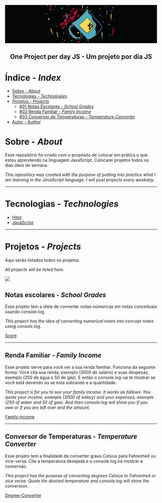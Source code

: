 <img src="img/Screenshot%20from%202021-03-15%2011-23-59.png">

<h2 align="center">One Project per day JS - Um projeto por dia JS</h1>

# Índice - _Index_
   * [Sobre - _About_](#sobre-_about_)
   * [Tecnologias - _Technologies_](#tecnologias-_technologies_)
   * [Projetos - _Projects_](#projetos-_projects_)
     * [#01 Notas Escolares - _School Grades_](#notas-escolares-_school-grades_)
     * [#02 Renda Familiar - _Family Income_](#renda-familiar-_family-income_)
     * [#03 Conversor de Temperaturas - _Temperature Converter_](#conversor-de-temperaturas-_temperature-converter_)
   * [Autor - _Author_](#autor-_author_)

# Sobre - _About_
Esse repositório foi criado com o propósito de colocar em prática o que estou aprendendo na linguagem JavaScript. Colocarei projetos todos os dias úteis de semana. 

_This repository was created with the purpose of putting into practice what I am learning in the JavaScript language. I will post projects every weekday._

- - -
# Tecnologias - _Technologies_

- [Html](https://developer.mozilla.org/pt-BR/docs/Web/HTML)
- [JavaScript](https://developer.mozilla.org/pt-BR/docs/Web/JavaScript)

- - -
# Projetos - _Projects_

Aqui serão listados todos os projetos.

_All projects will be listed here._

<img src="https://img.shields.io/badge/Projects-3-%23F7DF1E">

## Notas escolares - _School Grades_

Esse projeto tem a ideia de converter notas númericas em notas conceituais usando console.log.

_This project has the idea of ​​converting numerical notes into concept notes using console.log._

[Score](https://github.com/jonasmfernandes/one-project-per-day-js/tree/main/score)

- - - 

## Renda Familiar - _Family Income_

Esse projeto serve para você ver a sua renda familiar. Funciona da seguinte forma: Você cita sua renda, exemplo (3000 de salário) e suas despesas, exemplo (250 de água e 50 de gás). E então o console.log vai te mostrar se você está devendo ou se está sobrando e a quantidade.

_This project is for you to see your family income. It works as follows: You quote your income, example (3000 of salary) and your expenses, example (250 of water and 50 of gas). And then console.log will show you if you owe or if you are left over and the amount._

[Family-Income](https://github.com/jonasmfernandes/one-project-per-day-js/tree/main/family-income)

- - - 

## Conversor de Temperaturas - _Temperature Converter_

Esse projeto tem a finalidade de converter graus Celsius para Fahrenheit ou vice-versa. Cite a temperatura desejada e o console.log irá mostrar a conversão. 

_This project has the purpose of converting degrees Celsius to Fahrenheit or vice versa. Quote the desired temperature and console.log will show the conversion._ 

[Degree-Converter](https://github.com/jonasmfernandes/one-project-per-day-js/tree/main/degree-converter)